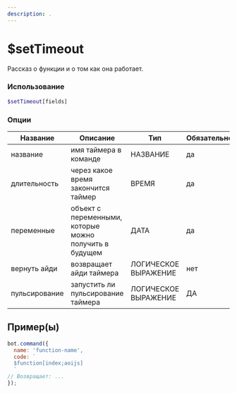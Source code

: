 ```yaml
---
description: .
---
```


# $setTimeout

Рассказ о функции и о том как онa работает.

### Использование
 
```php
$setTimeout[fields]
```

### Опции


| Название  | Описание  | Тип  | Обязательно  |
|--------|--------|---|-----------|
| название  | имя таймера в команде | НАЗВАНИЕ | да |
| длительность  | через какое время закончится таймер  | ВРЕМЯ | да |
| переменные | объект с переменными, которые можно получить в будущем  | ДАТА | да |
| вернуть айди | возвращает айди таймера  | ЛОГИЧЕСКОЕ ВЫРАЖЕНИЕ  | нет  |
| пульсирование | запустить ли пульсирование таймера  | ЛОГИЧЕСКОЕ ВЫРАЖЕНИЕ  | ДА  |


## Пример(ы)

```javascript
bot.command({
  name: 'function-name',
  code: `
  $function[index;aoijs]
  `
// Возвращает: ...
});
```
